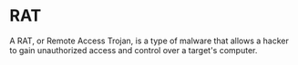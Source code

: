 # RAT

A RAT, or Remote Access Trojan, is a type of malware that allows a hacker to gain unauthorized access and control over a target's computer.
